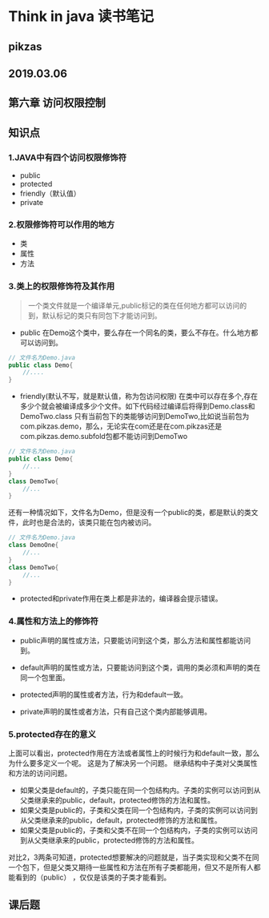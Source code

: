 # Think in java 读书笔记
## pikzas
## 2019.03.06
## 第六章 访问权限控制
## 知识点
### 1.JAVA中有四个访问权限修饰符
* public
* protected
* friendly（默认值）
* private

### 2.权限修饰符可以作用的地方
* 类
* 属性
* 方法

### 3.类上的权限修饰符及其作用
> 一个类文件就是一个编译单元,public标记的类在任何地方都可以访问的到，默认标记的类只有同包下才能访问到。
* public 在Demo这个类中，要么存在一个同名的类，要么不存在。什么地方都可以访问到。
```java
// 文件名为Demo.java
public class Demo{
    //....
}
```
* friendly(默认不写，就是默认值，称为包访问权限) 在类中可以存在多个,存在多少个就会被编译成多少个文件。如下代码经过编译后将得到Demo.class和DemoTwo.class
只有当前包下的类能够访问到DemoTwo,比如说当前包为com.pikzas.demo，那么，无论实在com还是在com.pikzas还是com.pikzas.demo.subfold包都不能访问到DemoTwo
```java
// 文件名为Demo.java
public class Demo{
    //...
}
class DemoTwo{
    //...
}
```
还有一种情况如下，文件名为Demo，但是没有一个public的类，都是默认的类文件，此时也是合法的，该类只能在包内被访问。
```java
// 文件名为Demo.java
class DemoOne{
    //...
}
class DemoTwo{
    //...
}
```
* protected和private作用在类上都是非法的，编译器会提示错误。

### 4.属性和方法上的修饰符
* public声明的属性或方法，只要能访问到这个类，那么方法和属性都能访问到。

* default声明的属性或方法，只要能访问到这个类，调用的类必须和声明的类在同一个包里面。

* protected声明的属性或者方法，行为和default一致。

* private声明的属性或者方法，只有自己这个类内部能够调用。

### 5.protected存在的意义
上面可以看出，protected作用在方法或者属性上的时候行为和default一致，那么为什么要多定义一个呢。
这是为了解决另一个问题。
继承结构中子类对父类属性和方法的访问问题。
* 如果父类是default的，子类只能在同一个包结构内。子类的实例可以访问到从父类继承来的public，default，protected修饰的方法和属性。
* 如果父类是public的，子类和父类在同一个包结构内，子类的实例可以访问到从父类继承来的public，default，protected修饰的方法和属性。
* 如果父类是public的，子类和父类不在同一个包结构内，子类的实例可以访问到从父类继承来的public，protected修饰的方法和属性。

对比2，3两条可知道，protected想要解决的问题就是，当子类实现和父类不在同一个包下，但是父类又期待一些属性和方法在所有子类都能用，但又不是所有人都能看到的（public）
，仅仅是该类的子类才能看到。

## 课后题
